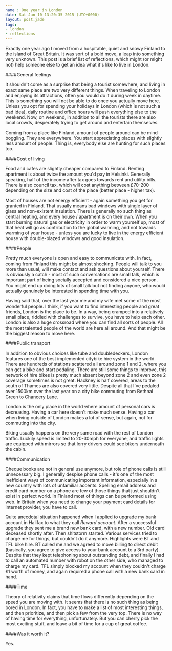 ```yaml
---
name : One year in London
date: Sat Jan 10 13:20:35 2015 (UTC+0000)
layout: post.jade
tags:
- london
- reflections
---
```


Exactly one year ago I moved from a hospitable, quiet and snowy Finland to the island of Great Britain. It was sort of a bold move, a leap into something very unknown. This post is a brief list of reflections, which might (or might not) help someone else to get an idea what it's like to live in London.

####General feelings

It shouldn't come as a surprise that being a tourist somewhere, and living in exact same place are two very different things. When traveling to London and enjoying its attractions, often you would do it during week in daytime. This is something you will not be able to do once you actually move here. Unless you opt for spending your holidays in London (which is not such a bad idea), daily routine and office hours will push everything else to the weekend. Now, on weekend, in addition to all the tourists there are also local crowds, desperately trying to get around and entertain themselves.

Coming from a place like Finland, amount of people around can be mind boggling. They are everywhere. You start appreciating places with slightly less amount of people. Thing is, everybody else are hunting for such places too.

####Cost of living

Food and cafes are slightly cheaper compared to Finland. Renting apartment is about twice the amount you'd pay in Helsinki. Generally speaking, half of the income after tax goes towards rent and utility bills. There is also council tax, which will cost anything between £70-200 depending on the size and cost of the place (better place - higher tax).

Most of houses are not energy efficient - again something you get for granted in Finland. That usually means bad windows with single layer of glass and non-existent insulation. There is generally no such thing as central heating, and every house / apartment is on their own. When you start burning natural gas or electricity in order to warm yourself up, most of that heat will go as contribution to the global warming, and not towards warming of your house - unless you are lucky to live in the energy efficient house with double-blazed windows and good insulation.

####People

Pretty much everyone is open and easy to communicate with. In fact, coming from Finland this might be almost shocking. People will talk to you more than usual, will make contact and ask questions about yourself. There is obviously a catch - most of such conversations are small talk, which is important part of being socially accepted and considered a nice person. You might end up doing lots of small talk but not finding anyone, who would actually genuinely be interested in spending time with you.

Having said that, over the last year me and my wife met some of the most wonderful people. I think, if you want to find interesting people and great friends, London is the place to be. In a way, being cramped into a relatively small place, riddled with challenges to survive, you have to help each other. London is also a huge crossroad where you can find all sorts of people. All the most talented people of the world are here all around. And that might be the biggest reason to move here.

####Public transport

In addition to obvious choices like tube and doubledeckers, London features one of the best implemented citybike hire system in the world. There are hundreds of stations scattered all around zone 1 and 2, where you can get a bike and start pedaling. There are still some things to improve, this network of hire bikes is pretty much absent beyond zone 2 and even zone 2 coverage sometimes is not great. Hackney is half covered, areas to the south of Thames are also covered very little. Despite all that I've pedaled over 1500km over the last year on a city bike commuting from Bethnal Green to Chancery Lane.

London is the only place in the world where amount of personal cars is decreasing. Having a car here doesn't make much sense. Having a car when living outside of London makes a lot of sense, but again, not for commuting into the city.

Biking usually happens on the very same road with the rest of London traffic. Luckily speed is limited to 20-30mph for everyone, and traffic lights are equipped with mirrors so that lorry drivers could see bikers underneath the cabin.

####Communication

Cheque books are not in general use anymore, but role of phone calls is still unnecessary big. I generally despise phone calls - it's one of the most inefficient ways of communicating important information, especially in a new country with lots of unfamiliar accents. Spelling email address and credit card number on a phone are few of those things that just shouldn't exist in perfect world. In Finland most of things can be performed using web. In Britain when you need to change your payment card details for internet provider, you have to call.

Quite anecdotal situation happened when I applied to upgrade my bank account in Halifax to what they call _Reward account_. After a successful upgrade they sent me a brand new bank card, with a new number. Old card deceased shortly after. Then shitstorm started. Various services tried to charge me for things, but couldn't do it anymore. Highlights were BT and TFL bike hire. BT called me and we agreed to move billing to direct debit (basically, you agree to give access to your bank account to a 3rd party). Despite that they kept telephoning about outstanding debt, and finally I had to call an automated number with robot on the other side, who managed to charge my card. TFL simply blocked my account when they couldn't charge £1 worth of money, and again required a phone call with a new bank card in hand.

####Time

Theory of relativity claims that time flows differently depending on the speed you are moving with. It seems that there is no such thing as being bored in London. In fact, you have to make a list of most interesting things, and then prioritize, and then pick a few from the very top. There is no way of having time for everything, unfortunately. But you can cherry pick the most exciting stuff, and leave a bit of time for a cup of great coffee.

####Was it worth it?

Yes.

